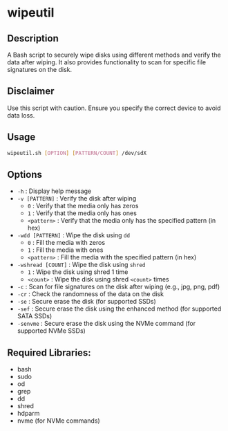 # wipeutil

## Description
A Bash script to securely wipe disks using different methods and verify the data after wiping. It also provides functionality to scan for specific file signatures on the disk.

## Disclaimer
Use this script with caution. Ensure you specify the correct device to avoid data loss.

## Usage

```bash
wipeutil.sh [OPTION] [PATTERN/COUNT] /dev/sdX
```

## Options
- `-h` : Display help message
- `-v [PATTERN]` : Verify the disk after wiping
  - `0` : Verify that the media only has zeros
  - `1` : Verify that the media only has ones
  - `<pattern>` : Verify that the media only has the specified pattern (in hex)
- `-wdd [PATTERN]` : Wipe the disk using `dd`
  - `0` : Fill the media with zeros
  - `1` : Fill the media with ones
  - `<pattern>` : Fill the media with the specified pattern (in hex)
- `-wshread [COUNT]` : Wipe the disk using `shred`
  - `1` : Wipe the disk using shred 1 time
  - `<count>` : Wipe the disk using shred `<count>` times
- `-c` : Scan for file signatures on the disk after wiping (e.g., jpg, png, pdf)
- `-cr` : Check the randomness of the data on the disk
- `-se` : Secure erase the disk (for supported SSDs)
- `-sef` : Secure erase the disk using the enhanced method (for supported SATA SSDs)
- `-senvme` : Secure erase the disk using the NVMe command (for supported NVMe SSDs)


## Required Libraries:
- bash
- sudo
- od
- grep
- dd
- shred
- hdparm
- nvme (for NVMe commands)
